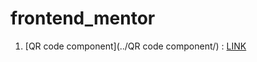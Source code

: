 # frontend_mentor
1) [QR code component](../QR code component/) : [LINK](https://qr-code-component-sd.netlify.app/)
